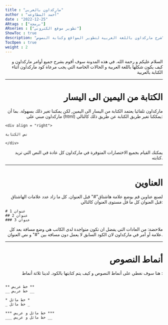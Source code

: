 ```yaml
---
title : "ماركداون بالعربي"
author : "أحمد المطاوعه"
date : "2022-12-25"
ARtags : ["برمجة"]
ARseries : ["تطوير موقع الكتروني"]
ShowToc : true
description: "شرح ماركداون باللغة العربية لتطوير المواقع وكتابة النصوص"
TocOpen : true
weight : 2  
---
```

<div align = "right"> 
    السلام عليكم و رحمة الله. في هذه المدونة سوف أقوم بشرح جميع أوامر ماركداون و كيف يكون شكلها باللغة العربية و الحالات الخاصة التي يجب مرعاة كود ماركداون أثناء الكتابة بالعربية

---

# الكتابة من اليمين الى اليسار
ماركداون تلقائيا يعتمد الكتابة من اليسار الى اليمين, لكن يمكننا تغير ذلك بسهولة. بما أن ماركداون مبني على (html) يمككنا تغير طريق الكتابة عن طريق ذلك كالتالي:

</div>

```
<div align = "right"> 

نص الكتابة

</div>
```


<div align = "right">

يمكنك القيام بجميع الاختصارات المتوفرة في ماركداون كل عادة في النص التي تريد كتابته.

---

#  العناوين
لصنع عناوين قم بوضع علامة هاشتاق"#" قبل العنوان. كل ما زاد عدد علامات الهاشتاق قبل العنوان كل ما قل مستوى العنوان كالتالي:

</div>


```
# عنوان 1 
## عنوان 2 
### عنوان 3
```
<div align = "right"> 

ملاحضة: من العادات التي يفضل ان تكون متواجدة لدى الكاتب هي وضع مسافة بعد كل علامة أو أمر في ماركداون لان الكود السابق لا يعمل دون مسافة بين "#" و نص العنوان.


---


#  أنماط النصوص
هنا سوف نغطي على أنماط النصوص و كيف يتم كتابتها بالكود. لدينا ثلاثة أنماط : 
</div>

```

** خط عريض **
__ خط عريض __

* خط مائل *
_ خط مائل _

*** خط مائل و عريض ***
___ خط مائل و عريض __

```
